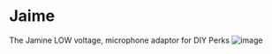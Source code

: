 # Jaime
The Jamine LOW voltage, microphone adaptor for DIY Perks
![image](https://github.com/user-attachments/assets/9e3b76ad-0563-4830-bdb9-46377e7cc7e3)
